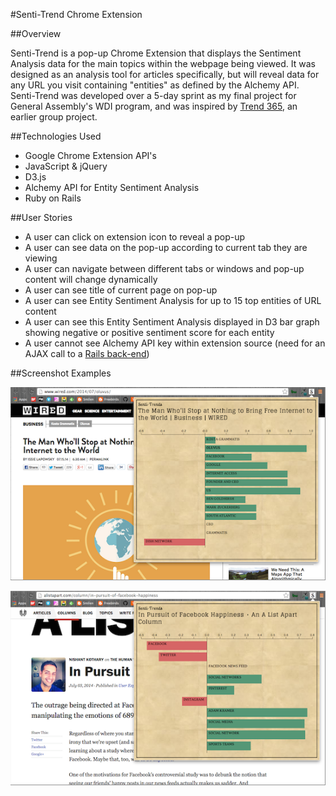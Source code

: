 #Senti-Trend Chrome Extension

##Overview

Senti-Trend is a pop-up Chrome Extension that displays the Sentiment Analysis data for the main topics within the webpage being viewed. It was designed as an analysis tool for articles specifically, but will reveal data for any URL you visit containing "entities" as defined by the Alchemy API. Senti-Trend was developed over a 5-day sprint as my final project for General Assembly's WDI program, and was inspired by [Trend 365](https://github.com/ab75173/trend365 "Trend 365"), an earlier group project.

##Technologies Used
* Google Chrome Extension API's
* JavaScript & jQuery
* D3.js
* Alchemy API for Entity Sentiment Analysis
* Ruby on Rails

##User Stories
* A user can click on extension icon to reveal a pop-up
* A user can see data on the pop-up according to current tab they are viewing
* A user can navigate between different tabs or windows and pop-up content will change dynamically
* A user can see title of current page on pop-up
* A user can see Entity Sentiment Analysis for up to 15 top entities of URL content
* A user can see this Entity Sentiment Analysis displayed in D3 bar graph showing negative or positive sentiment score for each entity
* A user cannot see Alchemy API key within extension source (need for an AJAX call to a [Rails back-end](http://github.com/maryhipp/sentitrend_server "Rails back-end"))

##Screenshot Examples

<img src="./README/example1.png" style="margin: 0 auto;">

![Example 2](./README/example2.png)

